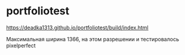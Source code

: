 # portfoliotest
https://deadka1313.github.io/portfoliotest/build/index.html

Максимальная ширина 1366, на этом разрешении и тестировалось pixelperfect
